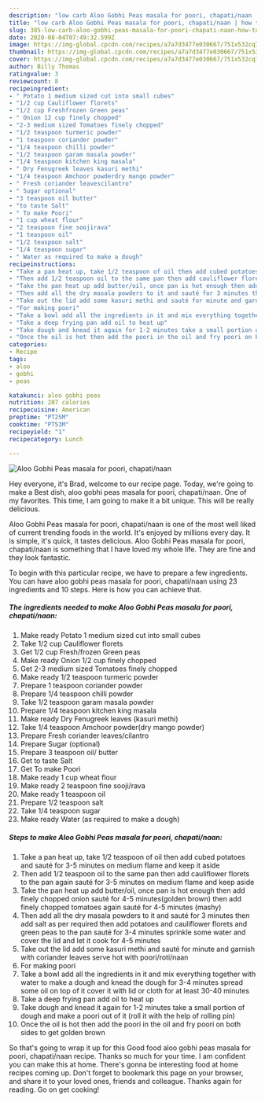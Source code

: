 ```yaml
---
description: "low carb Aloo Gobhi Peas masala for poori, chapati/naan | how to cook Aloo Gobhi Peas masala for poori, chapati/naan"
title: "low carb Aloo Gobhi Peas masala for poori, chapati/naan | how to cook Aloo Gobhi Peas masala for poori, chapati/naan"
slug: 385-low-carb-aloo-gobhi-peas-masala-for-poori-chapati-naan-how-to-cook-aloo-gobhi-peas-masala-for-poori-chapati-naan
date: 2020-08-04T07:49:32.599Z
image: https://img-global.cpcdn.com/recipes/a7a7d3477e030667/751x532cq70/aloo-gobhi-peas-masala-for-poori-chapatinaan-recipe-main-photo.jpg
thumbnail: https://img-global.cpcdn.com/recipes/a7a7d3477e030667/751x532cq70/aloo-gobhi-peas-masala-for-poori-chapatinaan-recipe-main-photo.jpg
cover: https://img-global.cpcdn.com/recipes/a7a7d3477e030667/751x532cq70/aloo-gobhi-peas-masala-for-poori-chapatinaan-recipe-main-photo.jpg
author: Billy Thomas
ratingvalue: 3
reviewcount: 8
recipeingredient:
- " Potato 1 medium sized cut into small cubes"
- "1/2 cup Cauliflower florets"
- "1/2 cup Freshfrozen Green peas"
- " Onion 12 cup finely chopped"
- "2-3 medium sized Tomatoes finely chopped"
- "1/2 teaspoon turmeric powder"
- "1 teaspoon coriander powder"
- "1/4 teaspoon chilli powder"
- "1/2 teaspoon garam masala powder"
- "1/4 teaspoon kitchen king masala"
- " Dry Fenugreek leaves kasuri methi"
- "1/4 teaspoon Amchoor powderdry mango powder"
- " Fresh coriander leavescilantro"
- " Sugar optional"
- "3 teaspoon oil butter"
- "to taste Salt"
- " To make Poori"
- "1 cup wheat flour"
- "2 teaspoon fine soojirava"
- "1 teaspoon oil"
- "1/2 teaspoon salt"
- "1/4 teaspoon sugar"
- " Water as required to make a dough"
recipeinstructions:
- "Take a pan heat up, take 1/2 teaspoon of oil then add cubed potatoes and sauté for 3-5 minutes on medium flame and keep it aside"
- "Then add 1/2 teaspoon oil to the same pan then add cauliflower florets to the pan again sauté for 3-5 minutes on medium flame and keep aside"
- "Take the pan heat up add butter/oil, once pan is hot enough then add finely chopped onion sauté for 4-5 minutes(golden brown) then add finely chopped tomatoes again sauté for 4-5 minutes (mashy)"
- "Then add all the dry masala powders to it and sauté for 3 minutes then add salt as per required then add potatoes and cauliflower florets and green peas to the pan sauté for 3-4 minutes sprinkle some water and cover the lid and let it cook for 4-5 minutes"
- "Take out the lid add some kasuri methi and sauté for minute and garnish with coriander leaves serve hot with poori/roti/naan"
- "For making poori"
- "Take a bowl add all the ingredients in it and mix everything together with water to make a dough and knead the dough for 3-4 minutes spread some oil on top of it cover it with lid or cloth for at least 30-40 minutes"
- "Take a deep frying pan add oil to heat up"
- "Take dough and knead it again for 1-2 minutes take a small portion of dough and make a poori out of it (roll it with the help of rolling pin)"
- "Once the oil is hot then add the poori in the oil and fry poori on both sides to get golden brown"
categories:
- Recipe
tags:
- aloo
- gobhi
- peas

katakunci: aloo gobhi peas 
nutrition: 207 calories
recipecuisine: American
preptime: "PT25M"
cooktime: "PT53M"
recipeyield: "1"
recipecategory: Lunch

---
```



![Aloo Gobhi Peas masala for poori, chapati/naan](https://img-global.cpcdn.com/recipes/a7a7d3477e030667/751x532cq70/aloo-gobhi-peas-masala-for-poori-chapatinaan-recipe-main-photo.jpg)

Hey everyone, it's Brad, welcome to our recipe page. Today, we're going to make a Best dish, aloo gobhi peas masala for poori, chapati/naan. One of my favorites. This time, I am going to make it a bit unique. This will be really delicious.

Aloo Gobhi Peas masala for poori, chapati/naan is one of the most well liked of current trending foods in the world. It's enjoyed by millions every day. It is simple, it's quick, it tastes delicious. Aloo Gobhi Peas masala for poori, chapati/naan is something that I have loved my whole life. They are fine and they look fantastic.




To begin with this particular recipe, we have to prepare a few ingredients. You can have aloo gobhi peas masala for poori, chapati/naan using 23 ingredients and 10 steps. Here is how you can achieve that.

<!--inarticleads1-->

##### The ingredients needed to make Aloo Gobhi Peas masala for poori, chapati/naan:

1. Make ready  Potato 1 medium sized cut into small cubes
1. Take 1/2 cup Cauliflower florets
1. Get 1/2 cup Fresh/frozen Green peas
1. Make ready  Onion 1/2 cup finely chopped
1. Get 2-3 medium sized Tomatoes finely chopped
1. Make ready 1/2 teaspoon turmeric powder
1. Prepare 1 teaspoon coriander powder
1. Prepare 1/4 teaspoon chilli powder
1. Take 1/2 teaspoon garam masala powder
1. Prepare 1/4 teaspoon kitchen king masala
1. Make ready  Dry Fenugreek leaves (kasuri methi)
1. Take 1/4 teaspoon Amchoor powder(dry mango powder)
1. Prepare  Fresh coriander leaves/cilantro
1. Prepare  Sugar (optional)
1. Prepare 3 teaspoon oil/ butter
1. Get to taste Salt
1. Get  To make Poori
1. Make ready 1 cup wheat flour
1. Make ready 2 teaspoon fine sooji/rava
1. Make ready 1 teaspoon oil
1. Prepare 1/2 teaspoon salt
1. Take 1/4 teaspoon sugar
1. Make ready  Water (as required to make a dough)




<!--inarticleads2-->

##### Steps to make Aloo Gobhi Peas masala for poori, chapati/naan:

1. Take a pan heat up, take 1/2 teaspoon of oil then add cubed potatoes and sauté for 3-5 minutes on medium flame and keep it aside
1. Then add 1/2 teaspoon oil to the same pan then add cauliflower florets to the pan again sauté for 3-5 minutes on medium flame and keep aside
1. Take the pan heat up add butter/oil, once pan is hot enough then add finely chopped onion sauté for 4-5 minutes(golden brown) then add finely chopped tomatoes again sauté for 4-5 minutes (mashy)
1. Then add all the dry masala powders to it and sauté for 3 minutes then add salt as per required then add potatoes and cauliflower florets and green peas to the pan sauté for 3-4 minutes sprinkle some water and cover the lid and let it cook for 4-5 minutes
1. Take out the lid add some kasuri methi and sauté for minute and garnish with coriander leaves serve hot with poori/roti/naan
1. For making poori
1. Take a bowl add all the ingredients in it and mix everything together with water to make a dough and knead the dough for 3-4 minutes spread some oil on top of it cover it with lid or cloth for at least 30-40 minutes
1. Take a deep frying pan add oil to heat up
1. Take dough and knead it again for 1-2 minutes take a small portion of dough and make a poori out of it (roll it with the help of rolling pin)
1. Once the oil is hot then add the poori in the oil and fry poori on both sides to get golden brown




So that's going to wrap it up for this Good food aloo gobhi peas masala for poori, chapati/naan recipe. Thanks so much for your time. I am confident you can make this at home. There's gonna be interesting food at home recipes coming up. Don't forget to bookmark this page on your browser, and share it to your loved ones, friends and colleague. Thanks again for reading. Go on get cooking!
